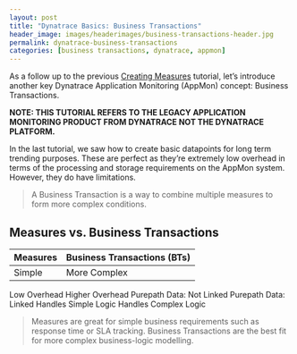 ```yaml
---
layout: post
title: "Dynatrace Basics: Business Transactions"
header_image: images/headerimages/business-transactions-header.jpg
permalink: dynatrace-business-transactions
categories: [business transactions, dynatrace, appmon]
---
```


As a follow up to the previous [Creating Measures](dynatrace-basics-creating-measures) tutorial, let’s introduce another key Dynatrace Application Monitoring (AppMon) concept: Business Transactions.

**NOTE: THIS TUTORIAL REFERS TO THE LEGACY APPLICATION MONITORING PRODUCT FROM DYNATRACE NOT THE DYNATRACE PLATFORM.**

In the last tutorial, we saw how to create basic datapoints for long term trending purposes. These are perfect as they’re extremely low overhead in terms of the processing and storage requirements on the AppMon system. However, they do have limitations.

> A Business Transaction is a way to combine multiple measures to form more complex conditions.

## Measures vs. Business Transactions

| Measures | Business Transactions (BTs) |
|----------|--------------------------|
| Simple   |    More Complex |

Low Overhead	Higher Overhead
Purepath Data: Not Linked	Purepath Data: Linked
Handles Simple Logic	Handles Complex Logic
> Measures are great for simple business requirements such as response time or SLA tracking. Business Transactions are the best fit for more complex business-logic modelling.